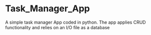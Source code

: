 # Task_Manager_App
A simple task manager App coded in python. The app applies CRUD functionality and relies on an I/O file as a database
